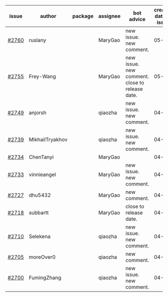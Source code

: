 | issue | author | package | assignee | bot advice | created date of issue | target release date | date from target |
| ------ | ------ | ------ | ------ | ------ | ------ | ------ | :-----: |
| [#2760](https://github.com/Azure/sdk-release-request/issues/2760) | ruslany |  | MaryGao | new issue. new comment. | 05-05 | 05-19 |  |
| [#2755](https://github.com/Azure/sdk-release-request/issues/2755) | Frey-Wang |  | MaryGao | new issue. new comment. close to release date.  | 05-05 | 05-12 | 2 |
| [#2749](https://github.com/Azure/sdk-release-request/issues/2749) | anjorsh |  | qiaozha | new issue. new comment. | 04-29 | 05-02 |  |
| [#2739](https://github.com/Azure/sdk-release-request/issues/2739) | MikhailTryakhov |  | qiaozha | new issue. new comment. | 04-25 | 05-02 |  |
| [#2734](https://github.com/Azure/sdk-release-request/issues/2734) | ChenTanyi |  | MaryGao |  | 04-22 | 04-28 |  |
| [#2733](https://github.com/Azure/sdk-release-request/issues/2733) | vinnieangel |  | MaryGao | new issue. new comment. | 04-21 | 05-05 |  |
| [#2727](https://github.com/Azure/sdk-release-request/issues/2727) | dhu5432 |  | MaryGao | new comment. | 04-21 | 05-02 |  |
| [#2718](https://github.com/Azure/sdk-release-request/issues/2718) | subbartt |  | MaryGao | close to release date.  | 04-20 | 05-09 | 0 |
| [#2710](https://github.com/Azure/sdk-release-request/issues/2710) | Selekena |  | qiaozha | new issue. new comment. | 04-15 | 05-02 |  |
| [#2705](https://github.com/Azure/sdk-release-request/issues/2705) | moreOver0 |  | qiaozha | new comment. | 04-15 | 04-22 |  |
| [#2700](https://github.com/Azure/sdk-release-request/issues/2700) | FumingZhang |  | qiaozha | new issue. new comment. | 04-15 | 04-19 |  |
